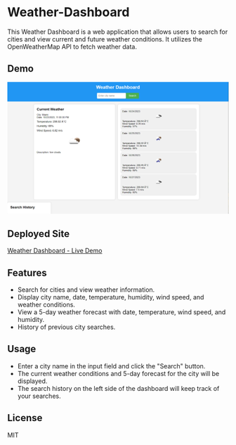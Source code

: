 # Weather-Dashboard
This Weather Dashboard is a web application that allows users to search for cities and view current and future weather conditions. It utilizes the OpenWeatherMap API to fetch weather data.

## Demo
![Weather Dashboard Screenshot](weatherdashboard.png) 

## Deployed Site
[Weather Dashboard - Live Demo](https://clarisagonzalez.github.io/Weather-Dashboard/)


## Features

- Search for cities and view weather information.
- Display city name, date, temperature, humidity, wind speed, and weather conditions.
- View a 5-day weather forecast with date, temperature, wind speed, and humidity.
- History of previous city searches.

## Usage

- Enter a city name in the input field and click the "Search" button.
- The current weather conditions and 5-day forecast for the city will be displayed.
- The search history on the left side of the dashboard will keep track of your searches.

## License
MIT

